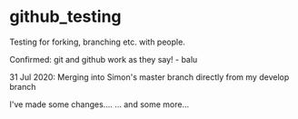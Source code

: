 # github_testing
Testing for forking, branching etc. with people.

Confirmed: git and github work as they say! - balu

31 Jul 2020: Merging into Simon's master branch directly from my develop branch

I've made some changes.... ... and some more...
